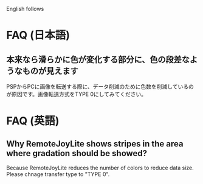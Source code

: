 English follows



# FAQ (日本語) #

## 本来なら滑らかに色が変化する部分に、色の段差なようなものが見えます ##
PSPからPCに画像を転送する際に、データ削減のために色数を削減しているのが原因です。画像転送方式をTYPE 0にしてみてください。



# FAQ (英語) #
## Why RemoteJoyLite shows stripes in the area where gradation should be showed? ##
Because RemoteJoyLite reduces the number of colors to reduce data size. Please chnage  transfer type to "TYPE 0".
